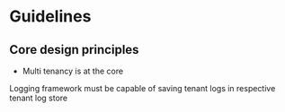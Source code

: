 # Guidelines

## Core design principles

- Multi tenancy is at the core

Logging framework must be capable of saving tenant logs in respective tenant log store



